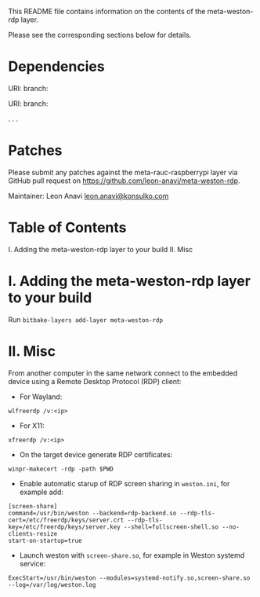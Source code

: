 This README file contains information on the contents of the meta-weston-rdp layer.

Please see the corresponding sections below for details.

Dependencies
============

  URI: <first dependency>
  branch: <branch name>

  URI: <second dependency>
  branch: <branch name>

  .
  .
  .

Patches
=======

Please submit any patches against the meta-rauc-raspberrypi layer via GitHub pull request on https://github.com/leon-anavi/meta-weston-rdp.

Maintainer: Leon Anavi <leon.anavi@konsulko.com>

Table of Contents
=================

  I. Adding the meta-weston-rdp layer to your build
 II. Misc


I. Adding the meta-weston-rdp layer to your build
=================================================

Run `bitbake-layers add-layer meta-weston-rdp`

II. Misc
========

From another computer in the same network connect to the embedded
device using a Remote Desktop Protocol (RDP) client:

* For Wayland:

```
wlfreerdp /v:<ip>
```

* For X11:

```
xfreerdp /v:<ip>
```

* On the target device generate RDP certificates:

```
winpr-makecert -rdp -path $PWD
```

* Enable automatic starup of RDP screen sharing in `weston.ini`, for example add:

```
[screen-share]
command=/usr/bin/weston --backend=rdp-backend.so --rdp-tls-cert=/etc/freerdp/keys/server.crt --rdp-tls-key=/etc/freerdp/keys/server.key --shell=fullscreen-shell.so --no-clients-resize
start-on-startup=true
```

* Launch weston with `screen-share.so`, for example in Weston systemd service:

```
ExecStart=/usr/bin/weston --modules=systemd-notify.so,screen-share.so --log=/var/log/weston.log
```

